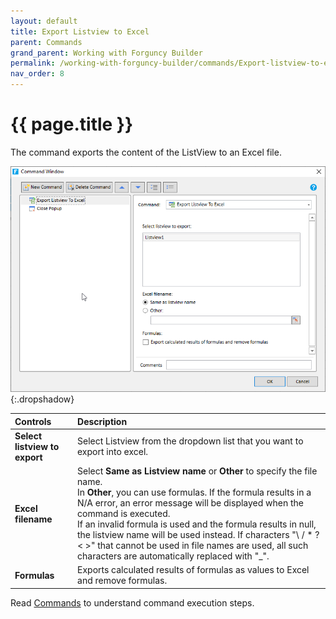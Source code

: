```yaml
---
layout: default
title: Export Listview to Excel
parent: Commands
grand_parent: Working with Forguncy Builder
permalink: /working-with-forguncy-builder/commands/Export-listview-to-excel/
nav_order: 8
---
```


# {{ page.title }}

The command exports the content of the ListView to an Excel file. 

![command-export-listview-to-excel](/assets/images/product-images/command-export-listview-to-excel.png)
{:.dropshadow}

|Controls|Description|
|:--|:--|
|**Select listview to export**|Select Listview from the dropdown list that you want to export into excel.|
|**Excel filename**|Select **Same as Listview name** or **Other** to specify the file name. <br/> In **Other**, you can use formulas. If the formula results in a N/A error, an error message will be displayed when the command is executed. <br/> If an invalid formula is used and the formula results in null, the listview name will be used instead. If characters "\ / * ? < >" that cannot be used in file names are used, all such characters are automatically replaced with "_".|
|**Formulas**|Exports calculated results of formulas as values ​to Excel and remove formulas.|

Read [Commands](https://docs.forguncy.net/working-with-forguncy-builder/commands/) to understand command execution steps.